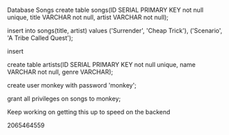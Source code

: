 Database Songs
create table songs(ID SERIAL PRIMARY KEY not null unique, title VARCHAR not null, artist VARCHAR not null);

insert into songs(title, artist) values ('Surrender', 'Cheap Trick'), ('Scenario', 'A Tribe Called Quest');

insert 

create table artists(ID SERIAL PRIMARY KEY not null unique, name VARCHAR not null, genre VARCHAR);

create user monkey with password 'monkey';

grant all privileges on songs to monkey;

Keep working on getting this up to speed on the backend

2065464559